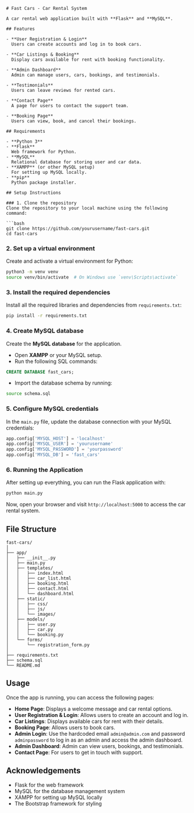 ```
# Fast Cars - Car Rental System

A car rental web application built with **Flask** and **MySQL**.

## Features

- **User Registration & Login**  
  Users can create accounts and log in to book cars.

- **Car Listings & Booking**  
  Display cars available for rent with booking functionality.

- **Admin Dashboard**  
  Admin can manage users, cars, bookings, and testimonials.

- **Testimonials**  
  Users can leave reviews for rented cars.

- **Contact Page**  
  A page for users to contact the support team.

- **Booking Page**  
  Users can view, book, and cancel their bookings.

## Requirements

- **Python 3**
- **Flask**  
  Web framework for Python.
- **MySQL**  
  Relational database for storing user and car data.
- **XAMPP** (or other MySQL setup)  
  For setting up MySQL locally.
- **pip**  
  Python package installer.

## Setup Instructions

### 1. Clone the repository
Clone the repository to your local machine using the following command:

```bash
git clone https://github.com/yourusername/fast-cars.git
cd fast-cars
```

### 2. Set up a virtual environment
Create and activate a virtual environment for Python:

```bash
python3 -m venv venv
source venv/bin/activate  # On Windows use `venv\Scripts\activate`
```

### 3. Install the required dependencies
Install all the required libraries and dependencies from `requirements.txt`:

```bash
pip install -r requirements.txt
```

### 4. Create MySQL database
Create the **MySQL database** for the application.

- Open **XAMPP** or your MySQL setup.
- Run the following SQL commands:

```sql
CREATE DATABASE fast_cars;
```

- Import the database schema by running:

```bash
source schema.sql
```

### 5. Configure MySQL credentials
In the `main.py` file, update the database connection with your MySQL credentials:

```python
app.config['MYSQL_HOST'] = 'localhost'
app.config['MYSQL_USER'] = 'yourusername'
app.config['MYSQL_PASSWORD'] = 'yourpassword'
app.config['MYSQL_DB'] = 'fast_cars'
```

### 6. Running the Application

After setting up everything, you can run the Flask application with:

```bash
python main.py
```

Now, open your browser and visit `http://localhost:5000` to access the car rental system.

## File Structure

```
fast-cars/
│
├── app/
│   ├── __init__.py
│   ├── main.py
│   ├── templates/
│   │   ├── index.html
│   │   ├── car_list.html
│   │   ├── booking.html
│   │   ├── contact.html
│   │   └── dashboard.html
│   ├── static/
│   │   ├── css/
│   │   ├── js/
│   │   └── images/
│   ├── models/
│   │   ├── user.py
│   │   ├── car.py
│   │   └── booking.py
│   └── forms/
│       └── registration_form.py
│
├── requirements.txt
├── schema.sql
└── README.md
```

## Usage

Once the app is running, you can access the following pages:

- **Home Page**: Displays a welcome message and car rental options.
- **User Registration & Login**: Allows users to create an account and log in.
- **Car Listings**: Displays available cars for rent with their details.
- **Booking Page**: Allows users to book cars.
- **Admin Login**: Use the hardcoded email `admin@admin.com` and password `adminpassword` to log in as an admin and access the admin dashboard.
- **Admin Dashboard**: Admin can view users, bookings, and testimonials.
- **Contact Page**: For users to get in touch with support.



## Acknowledgements

- Flask for the web framework
- MySQL for the database management system
- XAMPP for setting up MySQL locally
- The Bootstrap framework for styling

